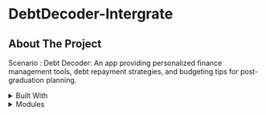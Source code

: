 # DebtDecoder-Intergrate

## About The Project

Scenario : Debt Decoder: An app providing personalized finance management tools, debt repayment strategies, and budgeting tips for post-graduation planning.

<details>

<summary>Built With</summary>

- Kotlin
- Firebase
- Android Studio
- 
</details>

<details>

<summary>Modules</summary>

- Login/Register/Forget Password
- Track Incomes
- Manage Expenses
- Manage Debts
- Education Resources

</details>


